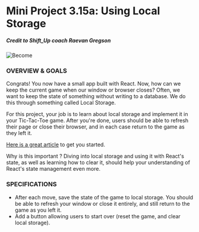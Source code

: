 # Mini Project 3.15a: Using Local Storage

##### Credit to Shift_Up coach Raevan Gregson
![Become](https://avatars2.githubusercontent.com/u/38302861?s=200&v=4)

### OVERVIEW & GOALS
 
Congrats! You now have a small app built with React. Now, how can we keep the current game when our window or browser closes? Often, we want to keep the state of something without writing to a database. We do this through something called Local Storage.

For this project, your job is to learn about local storage and implement it in your Tic-Tac-Toe game. After you're done, users should be able to refresh their page or close their browser, and in each case return to the game as they left it.

[Here is a great article](https://programmingwithmosh.com/react/localstorage-react/) to get you started.

Why is this important ? 
    Diving into local storage and using it with React's state, as well as learning how to clear it, should help your understanding of React's state management even more. 

### SPECIFICATIONS

* After each move, save the state of the game to local storage. You should be able to refresh your window or close it entirely, and still return to the game as you left it.
* Add a button allowing users to start over (reset the game, and clear local storage).